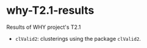# why-T2.1-results
Results of WHY project's T2.1

* ``clValid2``: clusterings using the package ``clValid2``.
